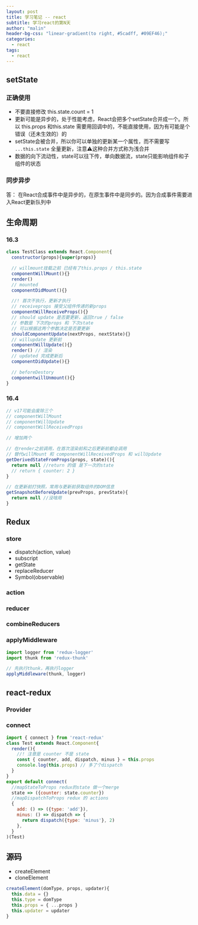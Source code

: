 ```yaml
---
layout: post
title: 学习笔记 -- react
subtitle: 学习react的第N天
author: "malin"
header-bg-css: "linear-gradient(to right, #5cadff, #09EF46);"
categories:
  - react
tags:
  - react
---
```


## setState

### 正确使用

- 不要直接修改 this.state.count = 1
- 更新可能是异步的，处于性能考虑，React会把多个setState合并成一个。所以 this.props 和this.state 需要用回调中的，不能直接使用，因为有可能是个错误（还未生效的）的
- setState会被合并，所以你可以单独的更新某一个属性，而不需要写 `...this.state` 全量更新，注意⚠️这种合并方式称为浅合并
- 数据的向下流动性，state可以往下传，单向数据流，state只能影响组件和子组件的状态

### 同步异步

答： 在React合成事件中是异步的，在原生事件中是同步的。因为合成事件需要进入React更新队列中

## 生命周期

### 16.3

```js
class TestClass extends React.Component{
  constructor(props){super(props)}

  // willmount挂载之前 已经有了this.props / this.state
  componentWillMount(){}
  render()
  // mounted
  componentDidMount(){}

  //! 首次不执行，更新才执行
  // receiveprops 接受父组件传递的新props
  componentWillReceiveProps(){}
  // should update 是否要更新，返回true / false
  // 参数是 下次的props 和 下次state
  // 可以根据这两个参数决定是否要更新
  shouldComponentUpdate(nextProps, nextState){}
  // willupdate 更新前
  componentWillUpdate(){}
  render() // 渲染
  // updated 完成更新后
  componentDidUpdate(){}

  // beforeDestory
  componentwillUnmount(){}
}
```

### 16.4

```js
// v17可能会废除三个
// componentWillMount
// componentWillUpdate
// componentWillReceivedProps

// 增加两个

// 在render之前调用，在首次渲染前和之后更新前都会调用
// 替代willMount 和 componentWillReceivedProps 和 willUpdate
getDerivedStateFromProps(props, state)(){
  return null //return 的值 是下一次的state
  // return { counter: 2 }
}

// 在更新前打快照，常用与更新前获取组件的DOM信息
getSnapshotBeforeUpdate(prevProps, prevState){
  return null //没啥用
}
```

## Redux

### store

- dispatch(action, value)
- subscript
- getState
- replaceReducer
- Symbol(observable)

### action

### reducer

### combineReducers

### applyMiddleware

```js
import logger from 'redux-logger'
import thunk from 'redux-thunk'

// 先执行thunk，再执行logger
applyMiddleware(thunk, logger)
```

## react-redux

### Provider

### connect

```js
import { connect } from 'react-redux'
class Test extends React.Component{
  render(){
    //! 注意是 counter 不是 state
    const { counter, add, dispatch, minus } = this.props
    console.log(this.props) // 多了个dispatch
  }
}
export default connect(
  //mapStateToProps redux的state 做一个merge
  state => ({counter: state.counter})
  //mapDispatchToProps redux 的 actions
  {
    add: () => ({type: 'add'}),
    minus: () => dispatch => {
      return dispatch({type: 'minus'}, 2)
    },
  }
)(Test)
```

## 源码

- createElement
- cloneElement

```js
createElement(domType, props, updater){
  this.data = {}
  this.type = domType
  this.props = { ...props }
  this.updater = updater
}
```

